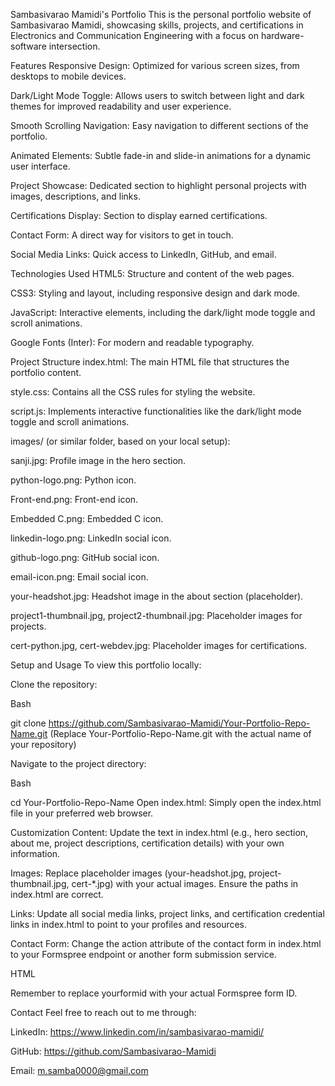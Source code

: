 Sambasivarao Mamidi's Portfolio
This is the personal portfolio website of Sambasivarao Mamidi, showcasing skills, projects, and certifications in Electronics and Communication Engineering with a focus on hardware-software intersection.

Features
Responsive Design: Optimized for various screen sizes, from desktops to mobile devices.

Dark/Light Mode Toggle: Allows users to switch between light and dark themes for improved readability and user experience.

Smooth Scrolling Navigation: Easy navigation to different sections of the portfolio.

Animated Elements: Subtle fade-in and slide-in animations for a dynamic user interface.

Project Showcase: Dedicated section to highlight personal projects with images, descriptions, and links.

Certifications Display: Section to display earned certifications.

Contact Form: A direct way for visitors to get in touch.

Social Media Links: Quick access to LinkedIn, GitHub, and email.

Technologies Used
HTML5: Structure and content of the web pages.

CSS3: Styling and layout, including responsive design and dark mode.

JavaScript: Interactive elements, including the dark/light mode toggle and scroll animations.

Google Fonts (Inter): For modern and readable typography.

Project Structure
index.html: The main HTML file that structures the portfolio content.

style.css: Contains all the CSS rules for styling the website.

script.js: Implements interactive functionalities like the dark/light mode toggle and scroll animations.

images/ (or similar folder, based on your local setup):

sanji.jpg: Profile image in the hero section.

python-logo.png: Python icon.

Front-end.png: Front-end icon.

Embedded C.png: Embedded C icon.

linkedin-logo.png: LinkedIn social icon.

github-logo.png: GitHub social icon.

email-icon.png: Email social icon.

your-headshot.jpg: Headshot image in the about section (placeholder).

project1-thumbnail.jpg, project2-thumbnail.jpg: Placeholder images for projects.

cert-python.jpg, cert-webdev.jpg: Placeholder images for certifications.

Setup and Usage
To view this portfolio locally:

Clone the repository:

Bash

git clone https://github.com/Sambasivarao-Mamidi/Your-Portfolio-Repo-Name.git
(Replace Your-Portfolio-Repo-Name.git with the actual name of your repository)

Navigate to the project directory:

Bash

cd Your-Portfolio-Repo-Name
Open index.html:
Simply open the index.html file in your preferred web browser.

Customization
Content: Update the text in index.html (e.g., hero section, about me, project descriptions, certification details) with your own information.

Images: Replace placeholder images (your-headshot.jpg, project-thumbnail.jpg, cert-*.jpg) with your actual images. Ensure the paths in index.html are correct.

Links: Update all social media links, project links, and certification credential links in index.html to point to your profiles and resources.

Contact Form: Change the action attribute of the contact form in index.html to your Formspree endpoint or another form submission service.

HTML

<form action="https://formspree.io/f/yourformid" method="POST" class="contact-form">
Remember to replace yourformid with your actual Formspree form ID.

Contact
Feel free to reach out to me through:

LinkedIn: https://www.linkedin.com/in/sambasivarao-mamidi/

GitHub: https://github.com/Sambasivarao-Mamidi

Email: m.samba0000@gmail.com
